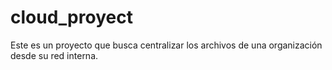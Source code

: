 # cloud_proyect
Este es un proyecto que busca centralizar los archivos de una organización desde su red interna.
